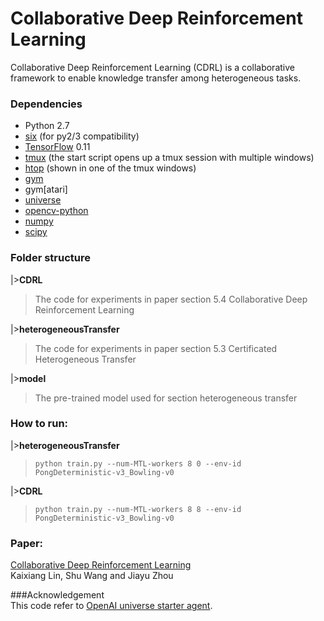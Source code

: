 # Collaborative Deep Reinforcement Learning

Collaborative Deep Reinforcement Learning (CDRL) is a collaborative framework to enable knowledge transfer among heterogeneous tasks.

### Dependencies

* Python 2.7
* [six](https://pypi.python.org/pypi/six) (for py2/3 compatibility)
* [TensorFlow](https://www.tensorflow.org/) 0.11
* [tmux](https://tmux.github.io/) (the start script opens up a tmux session with multiple windows)
* [htop](https://hisham.hm/htop/) (shown in one of the tmux windows)
* [gym](https://pypi.python.org/pypi/gym)
* gym[atari]
* [universe](https://pypi.python.org/pypi/universe)
* [opencv-python](https://pypi.python.org/pypi/opencv-python)
* [numpy](https://pypi.python.org/pypi/numpy)
* [scipy](https://pypi.python.org/pypi/scipy)

### Folder structure
|>**CDRL**</br>
>The code for experiments in paper section 5.4 Collaborative Deep Reinforcement Learning

|>**heterogeneousTransfer**</br>
>The code for experiments in paper section 5.3 Certificated Heterogeneous Transfer

|>**model** </br>
>The pre-trained model used for section heterogeneous transfer

### How to run:
|>**heterogeneousTransfer**</br>
>```python train.py --num-MTL-workers 8 0 --env-id PongDeterministic-v3_Bowling-v0```

|>**CDRL**</br>
>```python train.py --num-MTL-workers 8 8 --env-id PongDeterministic-v3_Bowling-v0```


### Paper: 
[Collaborative Deep Reinforcement Learning](https://128.84.21.199/abs/1702.05796) </br>
 Kaixiang Lin, Shu Wang and Jiayu Zhou</br> 

###Acknowledgement </br>
This code refer to [OpenAI universe starter agent](https://github.com/openai/universe-starter-agent). 

